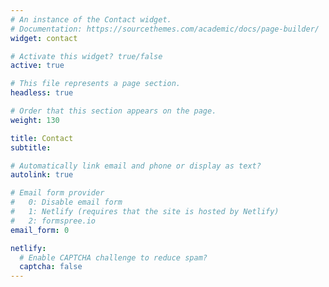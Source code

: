 ```yaml
---
# An instance of the Contact widget.
# Documentation: https://sourcethemes.com/academic/docs/page-builder/
widget: contact

# Activate this widget? true/false
active: true

# This file represents a page section.
headless: true

# Order that this section appears on the page.
weight: 130

title: Contact
subtitle: 

# Automatically link email and phone or display as text?
autolink: true

# Email form provider
#   0: Disable email form
#   1: Netlify (requires that the site is hosted by Netlify)
#   2: formspree.io
email_form: 0

netlify:
  # Enable CAPTCHA challenge to reduce spam?
  captcha: false
---
```

